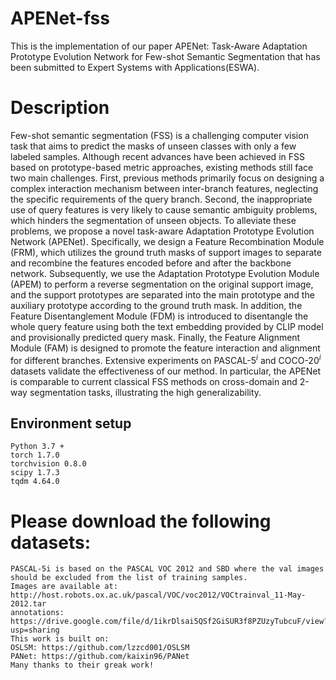 # APENet-fss
This is the implementation of our paper APENet: Task-Aware Adaptation Prototype Evolution Network for Few-shot Semantic Segmentation that has been submitted to Expert Systems with Applications(ESWA).
# Description
Few-shot semantic segmentation (FSS) is a challenging computer vision task that aims to predict the masks of unseen classes with only a few labeled samples. Although recent advances have been achieved in FSS based on prototype-based metric approaches, existing methods still face two main challenges. First, previous methods primarily focus on designing a complex interaction mechanism between inter-branch features, neglecting the specific requirements of the query branch. Second, the inappropriate use of query features is very likely to cause semantic ambiguity problems, which hinders the segmentation of unseen objects. To alleviate these problems, we propose a novel task-aware Adaptation Prototype Evolution Network (APENet). Specifically, we design a Feature Recombination Module (FRM), which utilizes the ground truth masks of support images to separate and recombine the features encoded before and after the backbone network. Subsequently, we use the Adaptation Prototype Evolution Module (APEM) to perform a reverse segmentation on the original support image, and the support prototypes are separated into the main prototype and the auxiliary prototype according to the ground truth mask. In addition, the Feature Disentanglement Module (FDM) is introduced to disentangle the whole query feature using both the text embedding provided by CLIP model and provisionally predicted query mask. Finally, the Feature Alignment Module (FAM) is designed to promote the feature interaction and alignment for different branches. Extensive experiments on PASCAL-$5^{i}$ and COCO-$20^{i}$ datasets validate the effectiveness of our method. In particular, the APENet is comparable to current classical FSS methods on cross-domain and 2-way segmentation tasks, illustrating the high generalizability. 
## Environment setup
```
Python 3.7 +
torch 1.7.0
torchvision 0.8.0
scipy 1.7.3
tqdm 4.64.0
```
# Please download the following datasets: 
```
PASCAL-5i is based on the PASCAL VOC 2012 and SBD where the val images should be excluded from the list of training samples.
Images are available at: http://host.robots.ox.ac.uk/pascal/VOC/voc2012/VOCtrainval_11-May-2012.tar
annotations: https://drive.google.com/file/d/1ikrDlsai5QSf2GiSUR3f8PZUzyTubcuF/view?usp=sharing
This work is built on:
OSLSM: https://github.com/lzzcd001/OSLSM
PANet: https://github.com/kaixin96/PANet
Many thanks to their greak work!
```
